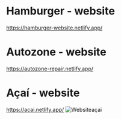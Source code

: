 # Hamburger - website
https://hamburger-website.netlify.app/  

# Autozone - website 
https://autozone-repair.netlify.app/

# Açaí - website 
https://acai.netlify.app/
![Websiteaçai](https://user-images.githubusercontent.com/55770422/105740081-95614b00-5f17-11eb-8be9-058df3cdf5e8.png)
